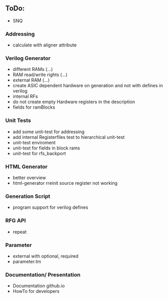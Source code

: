 ## ToDo:

- SNQ

### Addressing

- calculate with aligner attribute

### Verilog Generator 

- different RAMs (...)
- RAM read/write rights (...)
- external RAM (...)
- create ASIC dependent hardware on generation and not with defines in verilog
- internal RFs
- do not create empty Hardware registers in the description
- fields for ramBlocks

### Unit Tests 

- add some unit-test for addressing 
- add internal Registerfiles test to hierarchical unit-test
- unit-test enviroment
- unit-test for fields in block rams 
- unit-test for rfs_backport

### HTML Generator 

- better overview
- html-generator rreinit source register not working 

### Generation Script

- program support for verilog defines

### RFG API 

- repeat

### Parameter

- external with optional, required
- parameter.tm 

### Documentation/ Presentation

- Documentation github.io
- HowTo for developers
